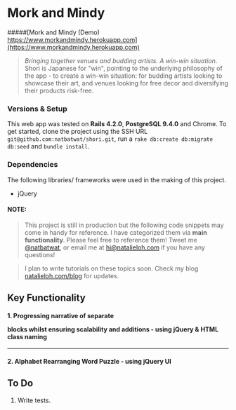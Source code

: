 # Mork and Mindy
#####[Mork and Mindy (Demo) https://www.morkandmindy.herokuapp.com](https://www.morkandmindy.herokuapp.com)
> *Bringing together venues and budding artists. A win-win situation.*
> Shori is Japanese for "win", pointing to the underlying philosophy of the app - to create a win-win situation: for budding artists looking to showcase their art, and venues looking for free decor and diversifying their products risk-free.

### Versions & Setup
This web app was tested on **Rails 4.2.0**, **PostgreSQL 9.4.0** and Chrome. 
To get started, clone the project using the SSH URL `git@github.com:natbatwat/shori.git`, run a `rake db:create db:migrate db:seed` and `bundle install`. 

### Dependencies 
The following libraries/ frameworks were used in the making of this project.
- jQuery

#### NOTE:

> This project is still in production but the following code snippets may come in handy for reference. I have categorized them via **main functionality**. Please feel free to reference them! Tweet me [@natbatwat](http://www.twitter.com/natbatwat), or email me at  <a href="mailto:hi@natalieloh.com">hi@natalieloh.com</a> if you have any questions! 

> I plan to write tutorials on these topics soon. Check my blog [natalieloh.com/blog](http://natalieloh.com/blog) for updates.


## Key Functionality

#### 1. Progressing narrative of separate <p></p> blocks whilst ensuring scalability and additions - using jQuery & HTML class naming

---

#### 2. Alphabet Rearranging Word Puzzle - using jQuery UI 


## To Do
1. Write tests.